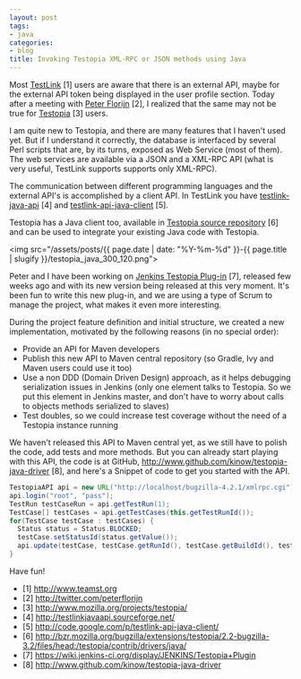 ```yaml
---
layout: post
tags:
- java
categories:
- blog
title: Invoking Testopia XML-RPC or JSON methods using Java
---
```


Most <a href="http://www.teamst.org" title="TestLink">TestLink</a> [1] users are aware that there is an external API, maybe for the external API token being displayed in the user profile section. Today after a meeting with <a href="http://twitter.com/peterflorijn" title="Peter Florijn">Peter Florijn</a> [2], I realized that the same may not be true for <a href="http://www.mozilla.org/projects/testopia/" title="Testopia">Testopia</a>  [3] users.

I am quite new to Testopia, and there are many features that I haven't used yet. But if I understand it correctly, the database is interfaced by several Perl scripts that are, by its turns, exposed as Web Service (most of them). The web services are available via a JSON and a XML-RPC API (what is very useful, TestLink supports supports only XML-RPC).

The communication between different programming languages and the external API's is accomplished by a client API. In TestLink you have <a href="http://testlinkjavaapi.sourceforge.net/" title="TestLink Java API">testlink-java-api</a> [4] and <a href="http://code.google.com/p/testlink-api-java-client/" title="TestLink API Java Client">testlink-api-java-client</a> [5].

Testopia has a Java client too, available in <a href="http://bzr.mozilla.org/bugzilla/extensions/testopia/2.2-bugzilla-3.2/files/head:/testopia/contrib/drivers/java/" title="Testopia source repository">Testopia source repository</a> [6] and can be used to integrate your existing Java code with Testopia.

<!--more-->

<img src="/assets/posts/{{ page.date | date: "%Y-%m-%d" }}-{{ page.title | slugify }}/testopia_java_300_120.png">

Peter and I have been working on <a href="https://wiki.jenkins-ci.org/display/JENKINS/Testopia+Plugin" title="Jenkins Testopia Plug-in">Jenkins Testopia Plug-in</a> [7], released few weeks ago and with its new version being released at this very moment. It's been fun to write this new plug-in, and we are using a type of Scrum to manage the project, what makes it even more interesting.

During the project feature definition and initial structure, we created a new implementation, motivated by the following reasons (in no special order):

<ul>
<li>Provide an API for Maven developers</li>
<li>Publish this new API to Maven central repository (so Gradle, Ivy and Maven users could use it too)</li>
<li>Use a non DDD (Domain Driven Design) approach, as it helps debugging serialization issues in Jenkins (only one element talks to Testopia. So we put this element in Jenkins master, and don't have to worry about calls to objects methods serialized to slaves)</li>
<li>Test doubles, so we could increase test coverage without the need of a Testopia instance running</li>
</ul>

We haven't released this API to Maven central yet, as we still have to polish the code, add tests and more methods. But you can already start playing with this API, the code is at GitHub, <a href="http://www.github.com/kinow/testopia-java-driver" title="Testopia Java Driver">http://www.github.com/kinow/testopia-java-driver</a> [8], and here's a Snippet of code to get you started with the API.

```java
TestopiaAPI api = new URL("http://localhost/bugzilla-4.2.1/xmlrpc.cgi");
api.login("root", "pass");
TestRun testCaseRun = api.getTestRun(1);
TestCase[] testCases = api.getTestCases(this.getTestRunId());
for(TestCase testCase : testCases) {
  Status status = Status.BLOCKED;
  testCase.setStatusId(status.getValue());
  api.update(testCase, testCase.getRunId(), testCase.getBuildId(), testCase.getEnvId());
}
```

Have fun!

- [1] http://www.teamst.org
- [2] http://twitter.com/peterflorijn
- [3] http://www.mozilla.org/projects/testopia/
- [4] http://testlinkjavaapi.sourceforge.net/
- [5] http://code.google.com/p/testlink-api-java-client/
- [6] http://bzr.mozilla.org/bugzilla/extensions/testopia/2.2-bugzilla-3.2/files/head:/testopia/contrib/drivers/java/
- [7] https://wiki.jenkins-ci.org/display/JENKINS/Testopia+Plugin
- [8] http://www.github.com/kinow/testopia-java-driver
